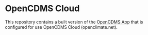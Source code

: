 # OpenCDMS Cloud

This repository contains a built version of the [OpenCDMS App](https://github.com/opencdms/opencdms-app/) that is configured for use OpenCDMS Cloud (openclimate.net).
